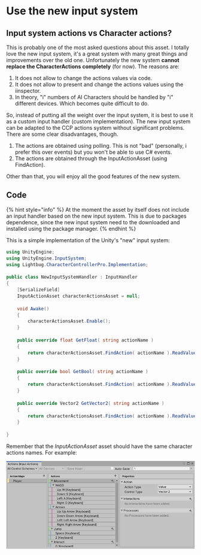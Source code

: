 # Use the new input system

## Input system actions vs Character actions?

This is probably one of the most asked questions about this asset. I totally love the new input system, it's a great system with many great things and improvements over the old one. Unfortunately the new system **cannot replace the CharacterActions completely** \(for now\). The reasons are:

1. It does not allow to change the actions values via code.
2. It does not allow to present and change the actions values using the iinspector.
3. In theory, "i" numbers of AI Characters should be handled by "i" different devices. Which becomes quite difficult to do.

So, instead of putting all the weight over the input system, it is best to use it as a custom input handler \(custom implementation\). The new input system can be adapted to the CCP actions system without significant problems. There are some clear disadvantages, though.

1. The actions are obtained using polling. This is not "bad" \(personally, i prefer this over events\) but you won't be able to use C\# events.
2. The actions are obtained through the InputActionAsset \(using FindAction\).

Other than that, you will enjoy all the good features of the new system. 

## Code

{% hint style="info" %}
At the moment the asset by itself does not include an input handler based on the new input system. This is due to packages dependence, since the new input system need to the downloaded and installed using the package manager.
{% endhint %}

This is a simple implementation of the Unity's "new" input system:

```csharp
using UnityEngine;
using UnityEngine.InputSystem;
using Lightbug.CharacterControllerPro.Implementation;

public class NewInputSystemHandler : InputHandler
{
    [SerializeField]
    InputActionAsset characterActionsAsset = null;

    void Awake()
    {
        characterActionsAsset.Enable();
    }

    public override float GetFloat( string actionName )
    {       
        return characterActionsAsset.FindAction( actionName ).ReadValue<float>();     
    }

    public override bool GetBool( string actionName )
    { 
        return characterActionsAsset.FindAction( actionName ).ReadValue<float>() >= InputSystem.settings.defaultButtonPressPoint;  
    }

    public override Vector2 GetVector2( string actionName )
    {
        return characterActionsAsset.FindAction( actionName ).ReadValue<Vector2>(); 
    }
    
}
```

Remember that the _InputActionAsset_ asset should have the same character actions names. For example:

![](../../.gitbook/assets/imagen%20%2848%29.png)

